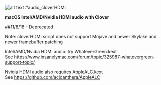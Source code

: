   
![alt text](https://github.com/toleda/audio_RealtekALC/blob/master/sound.jpeg)
#audio_cloverHDMI

**macOS Intel/AMD/Nvidia HDMI audio with Clover**  

##11/8/18 - Deprecated

Note: cloverHDMI script does not support Mojave and newer Skylake and newer framebuffer patching

Intel/AMD/Nvidia HDMI audio: try WhateverGreen.kext  
See https://www.insanelymac.com/forum/topic/325987-whatevergreen-support-topic/

Nvidia HDMI audio also requires AppleALC.kext  
See https://github.com/acidanthera/AppleALC

